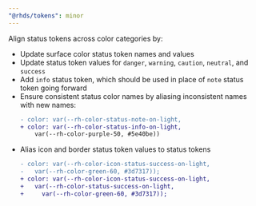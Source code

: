 ```yaml
---
"@rhds/tokens": minor
---
```


Align status tokens across color categories by:

- Update surface color status token names and values
- Update status token values for `danger`, `warning`, `caution`, `neutral`, and `success`
- Add `info` status token, which should be used in place of `note` status token going forward
- Ensure consistent status color names by aliasing inconsistent names with new names:  
  ```diff
  - color: var(--rh-color-status-note-on-light,
  + color: var(--rh-color-status-info-on-light,
      var(--rh-color-purple-50, #5e40be))
  ```
- Alias icon and border status token values to status tokens  
  ```diff
  - color: var(--rh-color-icon-status-success-on-light,
  -   var(--rh-color-green-60, #3d7317));
  + color: var(--rh-color-icon-status-success-on-light,
  +   var(--rh-color-status-success-on-light,
  +     var(--rh-color-green-60, #3d7317));
  ```
